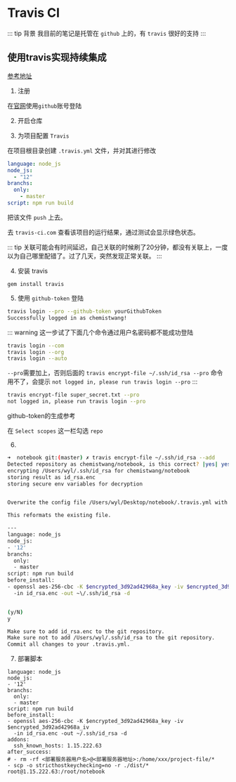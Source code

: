# Travis CI

::: tip 背景
我目前的笔记是托管在 `github` 上的，有 `travis` 很好的支持 
:::

## 使用travis实现持续集成

[参考地址](https://juejin.cn/post/6844904128859078669)

1. 注册

在[官网](https://travis-ci.com/)使用`github`账号登陆

2. 开启仓库

3. 为项目配置 `Travis`

在项目根目录创建 `.travis.yml` 文件，并对其进行修改

``` yml
language: node_js
node_js:
  - "12"
branchs:
  only:
    - master
script: npm run build
```

把该文件 `push` 上去。

去 `travis-ci.com` 查看该项目的运行结果，通过测试会显示绿色状态。

::: tip
关联可能会有时间延迟，自己关联的时候刷了20分钟，都没有关联上，一度以为自己哪里配错了。过了几天，突然发现正常关联。
:::



4. 安装 travis

```
gem install travis
```

5. 使用 `github-token` 登陆

```bash
travis login --pro --github-token yourGithubToken
Successfully logged in as chemistwang!
```

::: warning
这一步试了下面几个命令通过用户名密码都不能成功登陆
```bash
travis login --com
travis login --org
travis login --auto
```

`--pro`需要加上，否则后面的 `travis encrypt-file ~/.ssh/id_rsa --pro` 命令用不了，会提示 `not logged in, please run travis login --pro`
:::


``` bash
travis encrypt-file super_secret.txt --pro
not logged in, please run travis login --pro
```

github-token的生成参考 [](https://github.com/settings/tokens)

在 `Select scopes` 这一栏勾选 `repo`


6. 

``` bash
➜  notebook git:(master) ✗ travis encrypt-file ~/.ssh/id_rsa --add
Detected repository as chemistwang/notebook, is this correct? |yes| yes 
encrypting /Users/wyl/.ssh/id_rsa for chemistwang/notebook
storing result as id_rsa.enc
storing secure env variables for decryption


Overwrite the config file /Users/wyl/Desktop/notebook/.travis.yml with the content below?

This reformats the existing file.

---
language: node_js
node_js:
- '12'
branchs:
  only:
  - master
script: npm run build
before_install:
- openssl aes-256-cbc -K $encrypted_3d92ad42968a_key -iv $encrypted_3d92ad42968a_iv
  -in id_rsa.enc -out ~\/.ssh/id_rsa -d


(y/N)
y

Make sure to add id_rsa.enc to the git repository.
Make sure not to add /Users/wyl/.ssh/id_rsa to the git repository.
Commit all changes to your .travis.yml.
```

7. 部署脚本

```
language: node_js
node_js:
- '12'
branchs:
  only:
  - master
script: npm run build
before_install:
- openssl aes-256-cbc -K $encrypted_3d92ad42968a_key -iv $encrypted_3d92ad42968a_iv
  -in id_rsa.enc -out ~/.ssh/id_rsa -d
addons:
  ssh_known_hosts: 1.15.222.63
after_success:
# - rm -rf <部署服务器用户名>@<部署服务器地址>:/home/xxx/project-file/*
- scp -o stricthostkeychecking=no -r ./dist/* root@1.15.222.63:/root/notebook
```